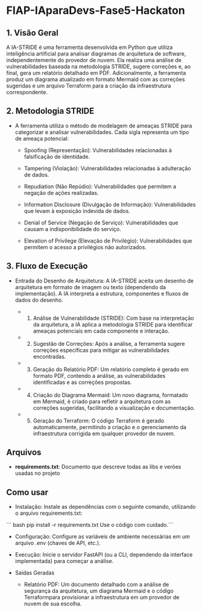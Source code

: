 # FIAP-IAparaDevs-Fase5-Hackaton

## 1. Visão Geral
A IA-STRIDE é uma ferramenta desenvolvida em Python que utiliza inteligência artificial para analisar diagramas de arquitetura de software, independentemente do provedor de nuvem. Ela realiza uma análise de vulnerabilidades baseada na metodologia STRIDE, sugere correções e, ao final, gera um relatório detalhado em PDF. Adicionalmente, a ferramenta produz um diagrama atualizado em formato Mermaid com as correções sugeridas e um arquivo Terraform para a criação da infraestrutura correspondente.

## 2. Metodologia STRIDE
- A ferramenta utiliza o método de modelagem de ameaças STRIDE para categorizar e analisar vulnerabilidades. Cada sigla representa um tipo de ameaça potencial:

    - Spoofing (Representação): Vulnerabilidades relacionadas à falsificação de identidade.

    - Tampering (Violação): Vulnerabilidades relacionadas à adulteração de dados.

    - Repudiation (Não Repúdio): Vulnerabilidades que permitem a negação de ações realizadas.

    - Information Disclosure (Divulgação de Informação): Vulnerabilidades que levam à exposição indevida de dados.

    - Denial of Service (Negação de Serviço): Vulnerabilidades que causam a indisponibilidade do serviço.

    - Elevation of Privilege (Elevação de Privilégio): Vulnerabilidades que permitem o acesso a privilégios não autorizados.

## 3. Fluxo de Execução
- Entrada do Desenho de Arquitetura: A IA-STRIDE aceita um desenho de arquitetura em formato de imagem ou texto (dependendo da implementação). A IA interpreta a estrutura, componentes e fluxos de dados do desenho.

    - 1. Análise de Vulnerabilidade (STRIDE): Com base na interpretação da arquitetura, a IA aplica a metodologia STRIDE para identificar ameaças potenciais em cada componente e interação.

    - 2. Sugestão de Correções: Após a análise, a ferramenta sugere correções específicas para mitigar as vulnerabilidades encontradas.

    - 3. Geração do Relatório PDF: Um relatório completo é gerado em formato PDF, contendo a análise, as vulnerabilidades identificadas e as correções propostas.

    - 4. Criação do Diagrama Mermaid: Um novo diagrama, formatado em Mermaid, é criado para refletir a arquitetura com as correções sugeridas, facilitando a visualização e documentação.

    - 5. Geração do Terraform: O código Terraform é gerado automaticamente, permitindo a criação e o gerenciamento da infraestrutura corrigida em qualquer provedor de nuvem.

## Arquivos



- **requirements.txt**: Documento que descreve todas as libs e verões usadas no projeto

## Como usar
- Instalação: Instale as dependências com o seguinte comando, utilizando o arquivo requirements.txt:

\`\`\` bash
pip install -r requirements.txt
Use o código com cuidado.\`\`\`

- Configuração: Configure as variáveis de ambiente necessárias em um arquivo .env (chaves de API, etc.).

- Execução: Inicie o servidor FastAPI (ou a CLI, dependendo da interface implementada) para começar a análise.

- Saídas Geradas
    - Relatório PDF: Um documento detalhado com a análise de segurança da arquitetura, um diagrama Mermaid e o código Terraformpara provisionar a infraestrutura em um provedor de nuvem de sua escolha.

